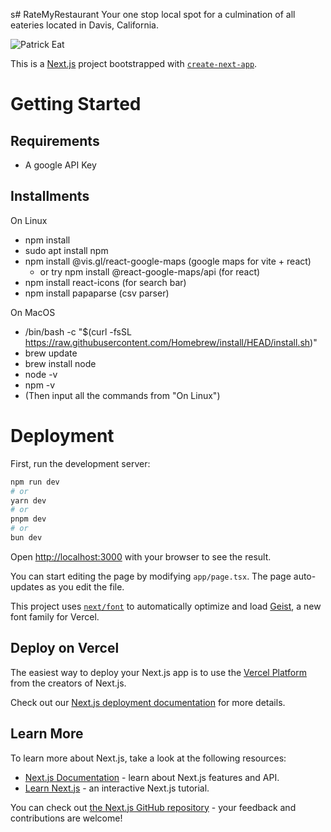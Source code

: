 s# RateMyRestaurant
Your one stop local spot for a culmination of all eateries located in Davis, California.

![Patrick Eat](https://media3.giphy.com/media/v1.Y2lkPTc5MGI3NjExbmpkbGJwMWJ0N3JyaDQxcTdzYmpxN3Z0NzA0ZjZhNHJ1Z3ptNmhkaSZlcD12MV9pbnRlcm5hbF9naWZfYnlfaWQmY3Q9Zw/12uXi1GXBibALC/giphy.gif)

This is a [Next.js](https://nextjs.org) project bootstrapped with [`create-next-app`](https://nextjs.org/docs/app/api-reference/cli/create-next-app).

# Getting Started

## Requirements
- A google API Key

## Installments
On Linux
- npm install
- sudo apt install npm
- npm install @vis.gl/react-google-maps (google maps for vite + react)
  - or try npm install @react-google-maps/api (for react)
- npm install react-icons (for search bar)
- npm install papaparse (csv parser)

On MacOS
- /bin/bash -c "$(curl -fsSL https://raw.githubusercontent.com/Homebrew/install/HEAD/install.sh)"
- brew update
- brew install node
- node -v
- npm -v
- (Then input all the commands from "On Linux")

# Deployment
First, run the development server:

```bash
npm run dev
# or
yarn dev
# or
pnpm dev
# or
bun dev
```

Open [http://localhost:3000](http://localhost:3000) with your browser to see the result.

You can start editing the page by modifying `app/page.tsx`. The page auto-updates as you edit the file.

This project uses [`next/font`](https://nextjs.org/docs/app/building-your-application/optimizing/fonts) to automatically optimize and load [Geist](https://vercel.com/font), a new font family for Vercel.

## Deploy on Vercel

The easiest way to deploy your Next.js app is to use the [Vercel Platform](https://vercel.com/new?utm_medium=default-template&filter=next.js&utm_source=create-next-app&utm_campaign=create-next-app-readme) from the creators of Next.js.

Check out our [Next.js deployment documentation](https://nextjs.org/docs/app/building-your-application/deploying) for more details.







## Learn More

To learn more about Next.js, take a look at the following resources:

- [Next.js Documentation](https://nextjs.org/docs) - learn about Next.js features and API.
- [Learn Next.js](https://nextjs.org/learn) - an interactive Next.js tutorial.

You can check out [the Next.js GitHub repository](https://github.com/vercel/next.js) - your feedback and contributions are welcome!
